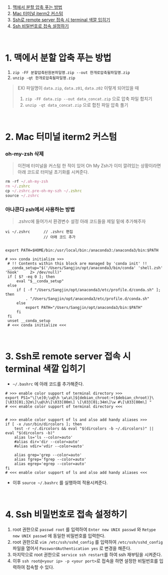 <br />

1. [맥에서 분할 압축 푸는 방법](#1-맥에서-분할-압축-푸는-방법)  
2. [Mac 터미널 iterm2 커스텀](#2-Mac-터미널-iterm2-커스텀)  
3. [Ssh로 remote server 접속 시 terminal 색깔 입히기](#3-Ssh로-remote-server-접속-시-terminal-색깔-입히기)  
4. [Ssh 비밀번호로 접속 설정하기](#4-Ssh-비밀번호로-접속-설정하기)

<br />

# 1. 맥에서 분할 압축 푸는 방법

1. ```zip -FF 분할압축된원본파일명.zip --out 한개로압축될파일명.zip```  
2. ```unzip -qt 한개로압축될파일명.zip```  

> EX) 파일명이 ```data.zip```, ```data.z01```, ```data.z02``` 이렇게 되어있을 때  
> 1. ```zip -FF data.zip --out data_concat.zip``` 으로 압축 파일 합치기
> 2. ```unzip -qt data_concat.zip``` 으로 합친 파일 압축 풀기 

<br />

# 2. Mac 터미널 iterm2 커스텀

### oh-my-zsh 삭제
>이전에 터미널을 커스텀 한 적이 있어 Oh My Zsh가 이미 깔려있는 상황이라면 아래 코드로 터미널 초기화를 시켜준다.
```javascript
rm -rf ~/.oh-my-zsh
rm ~/.zshrc
cp ~/.zshrc.pre-oh-my-szh ~/.zshrc
source ~/.zshrc
```

### 아나콘다 zsh에서 사용하는 방법
> .zshrc에 들어가서 환경변수 설정
> 아래 코드들을 제일 밑에 추가해주자
```
vi ~/.zshrc      // .zshrc 편집
                 // 아래 코드 추가 


export PATH=$HOME/bin:/usr/local/bin:/anaconda3:/anaconda3/bin:$PATH

# >>> conda initialize >>>
 # !! Contents within this block are managed by 'conda init' !!
 __conda_setup="$('/Users/Sangjin/opt/anaconda3/bin/conda' 'shell.zsh' 'hook'     2> /dev/null)"
 if [ $? -eq 0 ]; then
     eval "$__conda_setup"
 else
     if [ -f "/Users/Sangjin/opt/anaconda3/etc/profile.d/conda.sh" ]; then
         . "/Users/Sangjin/opt/anaconda3/etc/profile.d/conda.sh"
     else
         export PATH="/Users/Sangjin/opt/anaconda3/bin:$PATH"
     fi
 fi
 unset __conda_setup
 # <<< conda initialize <<<
```

<br />

# 3. Ssh로 remote server 접속 시 terminal 색깔 입히기
* ```~/.bashrc``` 에 아래 코드를 추가해준다.
```
# >>> enable color support of terminal directory >>>
export PS1="\[\e]0;\u@\h \w\a\]${debian_chroot:+($debian_chroot)}\[\033[01;32m\]\u@\h\[\033[00m\] \[\033[01;34m\]\w #\[\033[00m\] "
# <<< enable color support of terminal directory <<<


# >>> enable color support of ls and also add handy aliases >>>
if [ -x /usr/bin/dircolors ]; then
    test -r ~/.dircolors && eval "$(dircolors -b ~/.dircolors)" || eval "$(dircolors -b)"
    alias ls='ls --color=auto'
    #alias dir='dir --color=auto'
    #alias vdir='vdir --color=auto'

    alias grep='grep --color=auto'
    alias fgrep='fgrep --color=auto'
    alias egrep='egrep --color=auto'
fi
# <<< enable color support of ls and also add handy aliases <<<
```
* 이후 ```source ~/.bashrc``` 를 실행하여 적용시켜준다.

<br />

# 4. Ssh 비밀번호로 접속 설정하기

1. root 권한으로 ```passwd root``` 를 입력하여 ```Enter new UNIX passwd``` 와 ```Retype new UNIX passwd``` 에 동일한 비밀번호를 입력한다.
2. root 권한으로 ```vim /etc/ssh/sshd_config``` 를 입력하여 ```/etc/ssh/sshd_config``` 파일을 열어서 ```PasswordAuthentication yes``` 로 변경을 해준다.
3. 마지막으로 root 권한으로 ```service ssh restart```를 하여 ssh 재부팅을 시켜준다.
4. 이후 ```ssh root@<your ip> -p <your port>```로 접속을 하면 설정한 비밀번호를 입력하여 접속할 수 있다.
